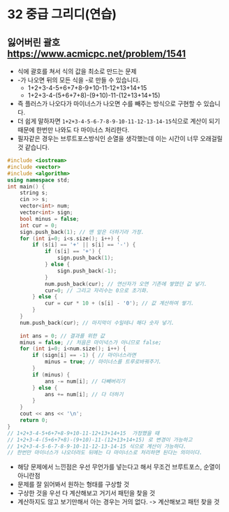 # 32 중급 그리디(연습)
## 잃어버린 괄호 https://www.acmicpc.net/problem/1541  
* 식에 괄호를 쳐서 식의 값을 최소로 만드는 문제    
* -가 나오면 뒤의 모든 식을 -로 만들 수 있습니다.      
  * 1+2+3-4-5+6+7+8-9+10-11-12+13+14+15     
  * 1+2+3-4-(5+6+7+8)-(9+10)-11-(12+13+14+15)     
* 즉 플러스가 나오다가 마이너스가 나오면 수를 빼주는 방식으로 구현할 수 있습니다.      
* 더 쉽게 말하자면 `1+2+3-4-5-6-7-8-9-10-11-12-13-14-15`식으로 계산이 되기 때문에 한번만 나와도 다 마이너스 처리한다.      
* 필자같은 경우는 브루트포스방식인 순열을 생각했는데 이는 시간이 너무 오래걸릴 것 같습니다.      

```c++
#include <iostream>
#include <vector>
#include <algorithm>
using namespace std;
int main() {
    string s;
    cin >> s;
    vector<int> num;
    vector<int> sign;
    bool minus = false;
    int cur = 0;
    sign.push_back(1); // 맨 앞은 더하기라 가정.
    for (int i=0; i<s.size(); i++) {
        if (s[i] == '+' || s[i] == '-') {
            if (s[i] == '+') {
                sign.push_back(1);
            } else {
                sign.push_back(-1);
            }
            num.push_back(cur); // 연산자가 오면 기존에 쌓였던 값 넣기.
            cur=0; // 그리고 자리수는 0으로 초기화.
        } else {
            cur = cur * 10 + (s[i] - '0'); // 값 계산하여 쌓기.
        }
    }
    num.push_back(cur); // 마지막이 수일테니 해다 숫자 넣기.
     
    int ans = 0; // 결과를 위한 값
    minus = false; // 처음은 마이넉스가 아니므로 false;
    for (int i=0; i<num.size(); i++) {
        if (sign[i] == -1) { // 마이너스라면
            minus = true; // 마이너스를 트루로바꿔주기.
        }
        if (minus) {
            ans -= num[i]; // 다빼버리기
        } else {
            ans += num[i]; // 다 더하기
        }
    }
    cout << ans << '\n';
    return 0;
}
// 1+2+3-4-5+6+7+8-9+10-11-12+13+14+15  가정했을 때  
// 1+2+3-4-(5+6+7+8)-(9+10)-11-(12+13+14+15) 로 변경이 가능하고 
// 1+2+3-4-5-6-7-8-9-10-11-12-13-14-15 식으로 계산이 가능하다.    
// 한번만 마이너스가 나오더라도 뒤에는 다 마이너스로 처리하면 된다는 의미이다.  
```
* 해당 문제에서 느낀점은 우선 무언가를 넣는다고 해서 무조건 브루트포스, 순열이 아니란점   
* 문제를 잘 읽어봐서 원하는 형태를 구상할 것   
* 구상한 것을 우선 다 계산해보고 거기서 패턴을 찾을 것   
* 계산하지도 않고 보기만해서 아는 경우는 거의 없다. -> 계산해보고 패턴 찾을 것   
